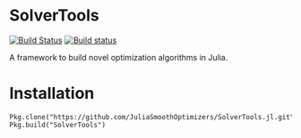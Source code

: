 # SolverTools

[![Build Status](https://travis-ci.org/JuliaSmoothOptimizers/SolverTools.jl.svg?branch=master)](https://travis-ci.org/JuliaSmoothOptimizers/SolverTools.jl)
[![Build status](https://ci.appveyor.com/api/projects/status/hg4vjg3ggbkexp71?svg=true)](https://ci.appveyor.com/project/dpo/solvertools-jl)


A framework to build novel optimization algorithms in Julia.

# Installation

```
Pkg.clone("https://github.com/JuliaSmoothOptimizers/SolverTools.jl.git")
Pkg.build("SolverTools")
```
